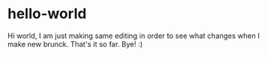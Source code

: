 # hello-world


Hi world,
I am just making same editing in order to see what changes when I make new brunck. That's it so far. Bye! :)

